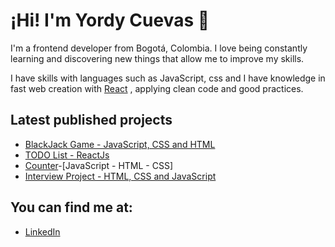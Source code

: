 # ¡Hi! I'm Yordy Cuevas 👋

I'm a frontend developer from Bogotá, Colombia. I love being constantly learning and discovering new things that allow me to improve my skills.

I have skills with languages ​​such as JavaScript, css and I have knowledge in fast web creation with [React](https://es.reactjs.org/) , applying clean code and good practices.

## Latest published projects

- [BlackJack Game - JavaScript, CSS and HTML](https://alextomas.com/blog/crear-componente-svelte-publicar-npm-package)
- [TODO List - ReactJs](https://github.com/yordycuevas/todolist-v1)
- [Counter](https://yordycuevas.github.io/counterJs/)-[JavaScript - HTML - CSS]
- [Interview Project - HTML, CSS and JavaScript](https://github.com/yordycuevas/tita-media)

## You can find me at:

- [LinkedIn](https://www.linkedin.com/in/yordycuevas/)

